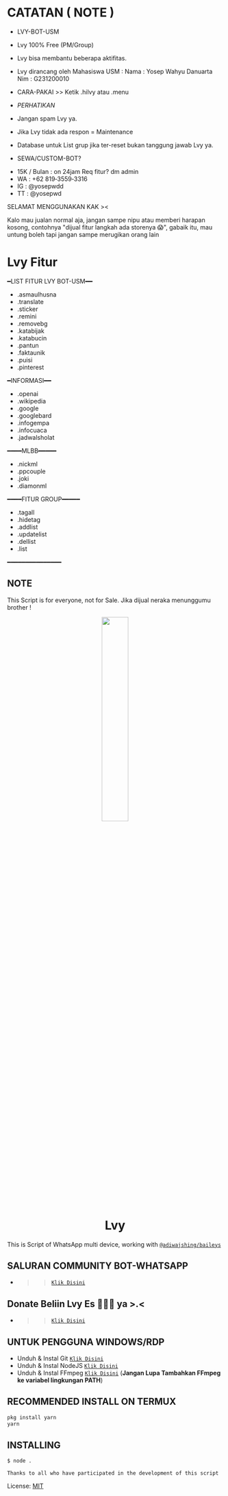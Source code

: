 # CATATAN ( NOTE )
* LVY-BOT-USM
* Lvy 100% Free (PM/Group)
* Lvy bisa membantu beberapa aktifitas.
* Lvy dirancang oleh Mahasiswa USM : Nama : Yosep Wahyu Danuarta Nim : G231200010

* CARA-PAKAI >> Ketik .hilvy atau .menu

* *PERHATIKAN*
* Jangan spam Lvy ya.
* Jika Lvy tidak ada respon = Maintenance
* Database untuk List grup jika ter-reset bukan tanggung jawab Lvy ya.

* SEWA/CUSTOM-BOT?
- 15K / Bulan : on 24jam Req fitur? dm admin
- WA : ‪+62 819‑3559‑3316‬
- IG : @yosepwdd
- TT : @yosepwd

SELAMAT MENGGUNAKAN KAK ><

Kalo mau jualan normal aja, jangan sampe nipu atau memberi harapan kosong, contohnya "dijual fitur langkah ada storenya 😱", gabaik itu, mau untung boleh tapi jangan sampe merugikan orang lain 


# Lvy Fitur
━LIST FITUR LVY BOT-USM━━

- .asmaulhusna
- .translate
- .sticker
- .remini
- .removebg
- .katabijak
- .katabucin
- .pantun
- .faktaunik
- .puisi
- .pinterest

━INFORMASI━━

- .openai
- .wikipedia
- .google
- .googlebard
- .infogempa
- .infocuaca
- .jadwalsholat

━━━━MLBB━━━━━

- .nickml
- .ppcouple
- .joki
- .diamonml

━━━━FITUR GROUP━━━━━

- .tagall
- .hidetag
- .addlist
- .updatelist
- .dellist
- .list

━━━━━━━━━━━━━━━

## NOTE
This Script is for everyone, not for Sale. Jika dijual neraka menunggumu brother !

<p align="center">
	<img src="https://telegra.ph/file/e8211634b57e34e532113.jpg" width="35%" style="margin-left: auto;margin-right: auto;display: block;">
</p>
<h1 align="center">Lvy</h1>

This is Script of WhatsApp multi device, working with [`@adiwajshing/baileys`](https://github.com/adiwajshing/baileys)

## SALURAN COMMUNITY BOT-WHATSAPP
* >> [`Klik Disini`](https://whatsapp.com/channel/0029VaIZqLT3GJOqN5NQ0B2Y)

## Donate  Beliin Lvy Es 🍨🍧🍦 ya >.<
* >> [`Klik Disini`](https://trakteer.id/lvy-npc/tip)

## UNTUK PENGGUNA WINDOWS/RDP

* Unduh & Instal Git [`Klik Disini`](https://git-scm.com/downloads)
* Unduh & Instal NodeJS [`Klik Disini`](https://nodejs.org/en/download)
* Unduh & Instal FFmpeg [`Klik Disini`](https://ffmpeg.org/download.html) (**Jangan Lupa Tambahkan FFmpeg ke variabel lingkungan PATH**)



## RECOMMENDED INSTALL ON TERMUX

```bash
pkg install yarn
yarn
```

## INSTALLING
```bash
$ node .
```


```Thanks to all who have participated in the development of this script```


License: [MIT](https://en.wikipedia.org/wiki/MIT_License)


